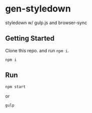 # gen-styledown
styledown w/ gulp.js and browser-sync

## Getting Started

Clone this repo. and run `npm i`.  

```shell
npm i
```

## Run

```shell
npm start
```

or

```shell
gulp
```

